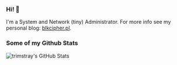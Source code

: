 ### Hi! 👋

I'm a System and Network (tiny) Administrator. For more info see my personal blog: [blkcipher.pl](https://blkcipher.pl).

### Some of my Github Stats

![trimstray's GitHub Stats](https://github-readme-stats.vercel.app/api?username=trimstray&show_icons=true)
